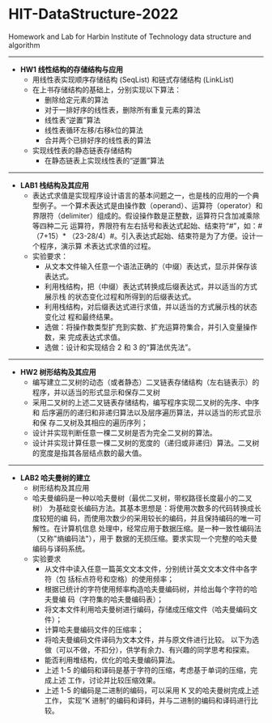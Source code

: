 # HIT-DataStructure-2022
Homework and Lab for Harbin Institute of Technology data structure and algorithm

---

- **HW1 线性结构的存储结构与应用**
  - 用线性表实现顺序存储结构 (SeqList) 和链式存储结构 (LinkList)
  - 在上书存储结构的基础上，分别实现以下算法：
    - 删除给定元素的算法
    - 对于一排好序的线性表，删除所有重复元素的算法
    - 线性表“逆置”算法
    - 线性表循环左移/右移k位的算法
    - 合并两个已排好序的线性表的算法
  - 实现线性表的静态链表存储结构
    - 在静态链表上实现线性表的“逆置”算法

---

- **LAB1 栈结构及其应用**
  - 表达式求值是实现程序设计语言的基本问题之一，也是栈的应用的一个典型例子。一个算术表达式是由操作数（operand）、运算符（operator）和界限符（delimiter）组成的。假设操作数是正整数，运算符只含加减乘除等四种二元 运算符，界限符有左右括号和表达式起始、结束符“#”，如：#（7+15）* （23-28/4）#。引入表达式起始、结束符是为了方便。设计一个程序，演示算 术表达式求值的过程。
  - 实验要求： 
    - 从文本文件输入任意一个语法正确的（中缀）表达式，显示并保存该表达式。 
    - 利用栈结构，把（中缀）表达式转换成后缀表达式，并以适当的方式展示栈 的状态变化过程和所得到的后缀表达式。 
    - 利用栈结构，对后缀表达式进行求值，并以适当的方式展示栈的状态变化过 程和最终结果。 
    - 选做：将操作数类型扩充到实数、扩充运算符集合，并引入变量操作数，来 完成表达式求值。 
    - 选做：设计和实现结合 2 和 3 的“算法优先法”。

---

- **HW2 树形结构及其应用**
  - 编写建立二叉树的动态（或者静态）二叉链表存储结构（左右链表示）的程序，并以适当的形式显示和保存二叉树
  - 采用二叉树的上述二叉链表存储结构，编写程序实现二叉树的先序、中序和 后序遍历的递归和非递归算法以及层序遍历算法，并以适当的形式显示和保 存二叉树及其相应的遍历序列；
  - 设计并实现判断任意一棵二叉树是否为完全二叉树的算法。 
  - 设计并实现计算任意一棵二叉树的宽度的（递归或非递归）算法。二叉树的宽度是指其各层结点数的最大值。

---

- **LAB2 哈夫曼树的建立**
  - 树形结构及其应用
  - 哈夫曼编码是一种以哈夫曼树（最优二叉树，带权路径长度最小的二叉树） 为基础变长编码方法。其基本思想是：将使用次数多的代码转换成长度较短的编 码，而使用次数少的采用较长的编码，并且保持编码的唯一可解性。在计算机信息 处理中，经常应用于数据压缩。是一种一致性编码法（又称"熵编码法"），用于
    数据的无损压缩。要求实现一个完整的哈夫曼编码与译码系统。
  - 实验要求
    - 从文件中读入任意一篇英文文本文件，分别统计英文文本文件中各字符（包 括标点符号和空格）的使用频率； 
    - 根据已统计的字符使用频率构造哈夫曼编码树，并给出每个字符的哈夫曼编 码（字符集的哈夫曼编码表）； 
    - 将文本文件利用哈夫曼树进行编码，存储成压缩文件（哈夫曼编码文件）； 
    - 计算哈夫曼编码文件的压缩率； 
    - 将哈夫曼编码文件译码为文本文件，并与原文件进行比较。 以下为选做（可以不做，不扣分），供学有余力、有兴趣的同学思考和探索。 
    - 能否利用堆结构，优化的哈夫曼编码算法。 
    - 上述 1-5 的编码和译码是基于字符的压缩，考虑基于单词的压缩，完成上述 工作，讨论并比较压缩效果。 
    - 上述 1-5 的编码是二进制的编码，可以采用 K 叉的哈夫曼树完成上述工作，
   实现“K 进制”的编码和译码，并与二进制的编码和译码进行比较。